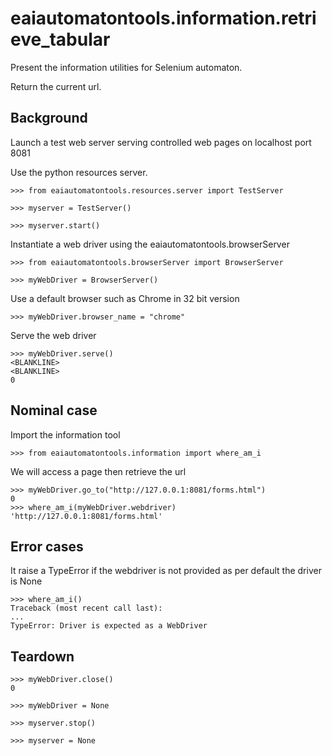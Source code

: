 # eaiautomatontools.information.retrieve_tabular

Present the information utilities for Selenium automaton.

Return the current url.


## Background

Launch a test web server serving controlled web pages on localhost port 8081

Use the python resources server.

    >>> from eaiautomatontools.resources.server import TestServer

    >>> myserver = TestServer()

    >>> myserver.start()

Instantiate a web driver using the eaiautomatontools.browserServer

    >>> from eaiautomatontools.browserServer import BrowserServer

    >>> myWebDriver = BrowserServer()

Use a default browser such as Chrome in 32 bit version

    >>> myWebDriver.browser_name = "chrome"

Serve the web driver

    >>> myWebDriver.serve()
    <BLANKLINE>
    <BLANKLINE>
    0



## Nominal case

Import the information tool

    >>> from eaiautomatontools.information import where_am_i

We will access a page then retrieve the url

    >>> myWebDriver.go_to("http://127.0.0.1:8081/forms.html")
    0
    >>> where_am_i(myWebDriver.webdriver)
    'http://127.0.0.1:8081/forms.html'

## Error cases
It raise a TypeError if the webdriver is not provided as per default the driver is None
    
    >>> where_am_i()
    Traceback (most recent call last):
    ...
    TypeError: Driver is expected as a WebDriver

## Teardown

    >>> myWebDriver.close()
    0

    >>> myWebDriver = None

    >>> myserver.stop()

    >>> myserver = None

